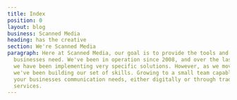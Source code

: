 ```yaml
---
title: Index
position: 0
layout: blog
business: Scanned Media
heading: has the creative
section: We're Scanned Media
paragraph: Here at Scanned Media, our goal is to provide the tools and strategy small
  businesses need. We've been in operation since 2008, and over the last 8 years,
  we have been implementing very specific solutions. However, as we moved forward,
  we've been building our set of skills. Growing to a small team capable of fulfilling
  your businesses communication needs, either digitally or through traditional print
  services.
---
```


